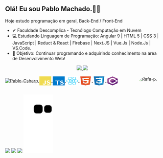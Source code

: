 ## Olá! Eu sou Pablo Machado.👨‍⚖️

Hoje estudo programação em geral, Back-End / Front-End

- ✔ Faculdade Descomplica - Tecnólogo Computação em Nuvem
- 💻 Estudando Linguagem de Programação: Angular 9 | HTML 5 | CSS 3 | JavaScript | Reduct & React | Firebase | Next.JS | Vue.Js | Node.Js | VS.Code.
- 🎯 Objetivo: Continuar programando e adquirindo conhecimento na area de Desenvolvimento Web!



<div align="center">
  <a href="https://github.com/pablerarock">
  <img height="180em" src="https://github-readme-stats.vercel.app/api?username=pablerarock&show_icons=true&theme=dark&include_all_commits=true&count_private=true"/>
  <img height="180em" src="https://github-readme-stats.vercel.app/api/top-langs/?username=rafaballerini&layout=compact&langs_count=7&theme=dark"/>
</div>

<div style="display: inline_block"><br>
  
   <img align="center" alt="Pablo-Csharp" height="30" width="40" src="https://pronama.jp/wp-content/uploads/2017/02/angular.png">
  <img align="center" alt="Pablo-Java" height="30" width="40" src="https://raw.githubusercontent.com/devicons/devicon/master/icons/javascript/javascript-plain.svg">
  <img align="center" alt="Pablo-TypeScript" height="30" width="40" src="https://raw.githubusercontent.com/devicons/devicon/master/icons/typescript/typescript-plain.svg">
  <img align="center" alt="Pablo-React" height="30" width="40" src="https://raw.githubusercontent.com/devicons/devicon/master/icons/react/react-original.svg">
  <img align="center" alt="Pablo-HMTL5" height="30" width="40" src="https://raw.githubusercontent.com/devicons/devicon/master/icons/html5/html5-original.svg">
  <img align="center" alt="Pablo-CSS3" height="30" width="40" src="https://raw.githubusercontent.com/devicons/devicon/master/icons/css3/css3-original.svg">
   <img align="center" alt="Pablo-Csharp" height="30" width="40" src="https://raw.githubusercontent.com/devicons/devicon/master/icons/csharp/csharp-original.svg">
  
  <img align="right" alt="Rafa-pic" height="150" style="border-radius:50px;" src="https://camo.githubusercontent.com/e4a569755580f96dce0e6d65bc761e0d9aef0fecae524ec73a1b0be60fc934fa/68747470733a2f2f7777772e6d79676f2e67652f75706c6f6164732f626c6f672f313538343032333739352e6a7067">
</div>
  
  ##
 
<div> 

  
  <a href="https://instagram.com/pablera_rock" target="_blank"><img src="https://img.shields.io/badge/-Instagram-%23E4405F?style=for-the-badge&logo=instagram&logoColor=white" target="_blank"></a>
  <a href = "mailto:pablodm22@gmail.com"><img src="https://img.shields.io/badge/-Gmail-%23333?style=for-the-badge&logo=gmail&logoColor=white" target="_blank"></a>
  <a href="https://www.linkedin.com/in/rafaella-ballerini-45875016a" target="_blank"><img src="https://img.shields.io/badge/-LinkedIn-%230077B5?style=for-the-badge&logo=linkedin&logoColor=white" target="_blank"></a> 
![Snake animation](https://github.com/rafaballerini/rafaballerini/blob/output/github-contribution-grid-snake.svg)
   
</div>
